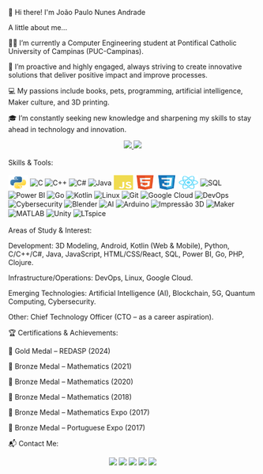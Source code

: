 👋 Hi there! I'm João Paulo Nunes Andrade

A little about me...

👨‍💻 I’m currently a Computer Engineering student at Pontifical Catholic University of Campinas (PUC-Campinas).

🚀 I’m proactive and highly engaged, always striving to create innovative solutions that deliver positive impact and improve processes.

💻 My passions include books, pets, programming, artificial intelligence, Maker culture, and 3D printing.

🎓 I’m constantly seeking new knowledge and sharpening my skills to stay ahead in technology and innovation.

<div align="center"> 
  <a href="https://github.com/joaopaulonu"> 
    <img height="180em" src="https://github-readme-stats.vercel.app/api?username=joaopaulonu&show_icons=true&theme=dracula&include_all_commits=true&count_private=true"/> 
    <img height="180em" src="https://github-readme-stats.vercel.app/api/top-langs/?username=joaopaulonu&layout=compact&langs_count=16&theme=dracula"/>
  </a> 
</div>

<br>
Skills & Tools:

<div style="display: inline_block"><br>
<img align="center" alt="Python" height="30" width="40" src="https://raw.githubusercontent.com/devicons/devicon/master/icons/python/python-original.svg">
<img align="center" alt="C" height="30" width="40" src="https://cdn.jsdelivr.net/gh/devicons/devicon/icons/c/c-original.svg">
<img align="center" alt="C++" height="30" width="40" src="https://cdn.jsdelivr.net/gh/devicons/devicon/icons/cplusplus/cplusplus-original.svg">
<img align="center" alt="C#" height="30" width="40" src="https://cdn.jsdelivr.net/gh/devicons/devicon/icons/csharp/csharp-original.svg">
<img align="center" alt="Java" height="30" width="40" src="https://cdn.jsdelivr.net/gh/devicons/devicon/icons/java/java-original.svg">
<img align="center" alt="JavaScript" height="30" width="40" src="https://raw.githubusercontent.com/devicons/devicon/master/icons/javascript/javascript-plain.svg">
<img align="center" alt="HTML5" height="30" width="40" src="https://raw.githubusercontent.com/devicons/devicon/master/icons/html5/html5-original.svg">
<img align="center" alt="CSS3" height="30" width="40" src="https://raw.githubusercontent.com/devicons/devicon/master/icons/css3/css3-original.svg">
<img align="center" alt="React" height="30" width="40" src="https://raw.githubusercontent.com/devicons/devicon/master/icons/react/react-original.svg">
<img align="center" alt="SQL" height="30" width="40" src="https://cdn.jsdelivr.net/gh/devicons/devicon/icons/postgresql/postgresql-original.svg">
<img align="center" alt="Power BI" height="30" width="40" src="https://img.shields.io/badge/Power_BI-F2C811?style=for-the-badge&logo=power-bi&logoColor=white">
<img align="center" alt="Go" height="30" width="40" src="https://cdn.jsdelivr.net/gh/devicons/devicon/icons/go/go-original.svg">
<img align="center" alt="Kotlin" height="30" width="40" src="https://cdn.jsdelivr.net/gh/devicons/devicon/icons/kotlin/kotlin-original.svg">
<img align="center" alt="Linux" height="30" width="40" src="https://cdn.jsdelivr.net/gh/devicons/devicon/icons/linux/linux-original.svg">
<img align="center" alt="Git" height="30" width="40" src="https://cdn.jsdelivr.net/gh/devicons/devicon/icons/git/git-original.svg">
<img align="center" alt="Google Cloud" height="30" width="40" src="https://cdn.jsdelivr.net/gh/devicons/devicon/icons/googlecloud/googlecloud-original.svg">
<img align="center" alt="DevOps" height="30" width="40" src="https://cdn.jsdelivr.net/gh/devicons/devicon/icons/docker/docker-plain.svg">
<img align="center" alt="Cybersecurity" height="30" width="40" src="https://img.shields.io/badge/Cybersecurity-000000?style=for-the-badge&logo=cybersecurity&logoColor=white">
<img align="center" alt="Blender" height="30" width="40" src="https://cdn.jsdelivr.net/gh/devicons/devicon/icons/blender/blender-original.svg">
<img align="center" alt="AI" height="30" width="40" src="https://img.shields.io/badge/Artificial_Intelligence-FF4500?style=for-the-badge&logo=openai&logoColor=white">
<img align="center" alt="Arduino" height="30" width="40" src="https://cdn.jsdelivr.net/gh/devicons/devicon/icons/arduino/arduino-original.svg">
<img align="center" alt="Impressão 3D" height="30" width="40" src="https://img.shields.io/badge/Impressão%203D-000000?style=for-the-badge&logo=3d-printing&logoColor=white">
<img align="center" alt="Maker" height="30" width="40" src="https://img.shields.io/badge/Maker-000000?style=for-the-badge&logo=makerbot&logoColor=white">
<img align="center" alt="MATLAB" height="30" width="40" src="https://cdn.jsdelivr.net/gh/devicons/devicon/icons/matlab/matlab-original.svg">
<img align="center" alt="Unity" height="30" width="40" src="https://cdn.jsdelivr.net/gh/devicons/devicon/icons/unity/unity-original.svg">
<img align="center" alt="LTspice" height="30" width="40" src="https://img.shields.io/badge/LTspice-000000?style=for-the-badge&logo=ltspice&logoColor=white">
</div>


<br>
Areas of Study & Interest:

Development: 3D Modeling, Android, Kotlin (Web & Mobile), Python, C/C++/C#, Java, JavaScript, HTML/CSS/React, SQL, Power BI, Go, PHP, Clojure.

Infrastructure/Operations: DevOps, Linux, Google Cloud.

Emerging Technologies: Artificial Intelligence (AI), Blockchain, 5G, Quantum Computing, Cybersecurity.

Other: Chief Technology Officer (CTO – as a career aspiration).

🏆 Certifications & Achievements:

🥇 Gold Medal – REDASP (2024)

🥉 Bronze Medal – Mathematics (2021)

🥉 Bronze Medal – Mathematics (2020)

🥉 Bronze Medal – Mathematics (2018)

🥉 Bronze Medal – Mathematics Expo (2017)

🥉 Bronze Medal – Portuguese Expo (2017)

📬 Contact Me:

<div align="center"> 
  <a href="https://www.linkedin.com/in/nunes-andrade" target="_blank"><img src="https://img.shields.io/badge/-LinkedIn-%230077B5?style=for-the-badge&logo=linkedin&logoColor=white"></a>
  <a href="https://instagram.com/jp_nunes.andrade" target="_blank"><img src="https://img.shields.io/badge/-Instagram-%23E4405F?style=for-the-badge&logo=instagram&logoColor=white"></a>
  <a href="mailto:jpnunesandrade26@gmail.com"><img src="https://img.shields.io/badge/-Gmail-%23333?style=for-the-badge&logo=gmail&logoColor=white"></a>
  <a href="https://api.whatsapp.com/send?phone=5519995837955" target="_blank"><img src="https://img.shields.io/badge/WhatsApp-25D366?style=for-the-badge&logo=whatsapp&logoColor=white"></a>
  <a href="https://www.alura.com.br/indica-dev/jpnunesandrade26" target="_blank"><img src="https://img.shields.io/badge/Alura-0077B5?style=for-the-badge&logo=alura&logoColor=white"></a> 
</div>
